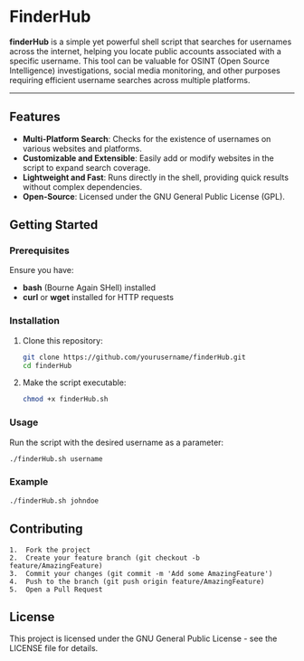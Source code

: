 # FinderHub

**finderHub** is a simple yet powerful shell script that searches for usernames across the internet, helping you locate public accounts associated with a specific username. This tool can be valuable for OSINT (Open Source Intelligence) investigations, social media monitoring, and other purposes requiring efficient username searches across multiple platforms.

---

## Features

- **Multi-Platform Search**: Checks for the existence of usernames on various websites and platforms.
- **Customizable and Extensible**: Easily add or modify websites in the script to expand search coverage.
- **Lightweight and Fast**: Runs directly in the shell, providing quick results without complex dependencies.
- **Open-Source**: Licensed under the GNU General Public License (GPL).

## Getting Started

### Prerequisites

Ensure you have:
- **bash** (Bourne Again SHell) installed
- **curl** or **wget** installed for HTTP requests

### Installation

1. Clone this repository:
    ```bash
    git clone https://github.com/yourusername/finderHub.git
    cd finderHub
    ```

2. Make the script executable:
    ```bash
    chmod +x finderHub.sh
    ```

### Usage

Run the script with the desired username as a parameter:

```bash
./finderHub.sh username
```

### Example
```bash
./finderHub.sh johndoe
```

## Contributing

	1.	Fork the project
	2.	Create your feature branch (git checkout -b feature/AmazingFeature)
	3.	Commit your changes (git commit -m 'Add some AmazingFeature')
	4.	Push to the branch (git push origin feature/AmazingFeature)
	5.	Open a Pull Request

## License

This project is licensed under the GNU General Public License - see the LICENSE file for details.
